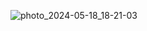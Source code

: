 
![photo_2024-05-18_18-21-03](https://github.com/Eljav04/Cybernetics/assets/144908643/894a3789-e178-4f1c-a61a-d46959c2b29f)
